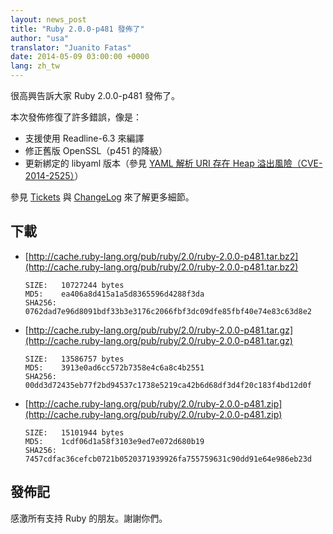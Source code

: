 ```yaml
---
layout: news_post
title: "Ruby 2.0.0-p481 發佈了"
author: "usa"
translator: "Juanito Fatas"
date: 2014-05-09 03:00:00 +0000
lang: zh_tw
---
```


很高興告訴大家 Ruby 2.0.0-p481 發佈了。

本次發佈修復了許多錯誤，像是：

* 支援使用 Readline-6.3 來編譯
* 修正舊版 OpenSSL（p451 的降級）
* 更新綁定的 libyaml 版本（參見 [YAML 解析 URI 存在 Heap 溢出風險（CVE-2014-2525）](/zh_tw/news/2014/03/29/heap-overflow-in-yaml-uri-escape-parsing-cve-2014-2525/)）

參見 [Tickets](https://bugs.ruby-lang.org/projects/ruby-200/issues?set_filter=1&amp;status_id=5)
與 [ChangeLog](http://svn.ruby-lang.org/repos/ruby/tags/v2_0_0_481/ChangeLog) 來了解更多細節。

## 下載

* [http://cache.ruby-lang.org/pub/ruby/2.0/ruby-2.0.0-p481.tar.bz2](http://cache.ruby-lang.org/pub/ruby/2.0/ruby-2.0.0-p481.tar.bz2)

      SIZE:   10727244 bytes
      MD5:    ea406a8d415a1a5d8365596d4288f3da
      SHA256: 0762dad7e96d8091bdf33b3e3176c2066fbf3dc09dfe85fbf40e74e83c63d8e2

* [http://cache.ruby-lang.org/pub/ruby/2.0/ruby-2.0.0-p481.tar.gz](http://cache.ruby-lang.org/pub/ruby/2.0/ruby-2.0.0-p481.tar.gz)

      SIZE:   13586757 bytes
      MD5:    3913e0ad6cc572b7358e4c6a8c4b2551
      SHA256: 00dd3d72435eb77f2bd94537c1738e5219ca42b6d68df3d4f20c183f4bd12d0f

* [http://cache.ruby-lang.org/pub/ruby/2.0/ruby-2.0.0-p481.zip](http://cache.ruby-lang.org/pub/ruby/2.0/ruby-2.0.0-p481.zip)

      SIZE:   15101944 bytes
      MD5:    1cdf06d1a58f3103e9ed7e072d680b19
      SHA256: 7457cdfac36cefcb0721b0520371939926fa755759631c90dd91e64e986eb23d

## 發佈記

感激所有支持 Ruby 的朋友。謝謝你們。
